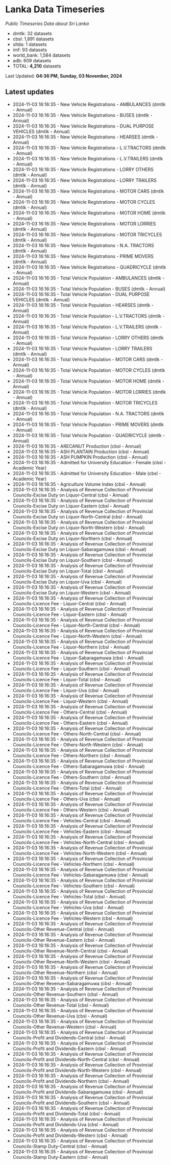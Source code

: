 # Lanka Data Timeseries
*Public Timeseries Data about Sri Lanka*

* dmtlk: 32 datasets
* cbsl: 1,891 datasets
* sltda: 1 datasets
* imf: 93 datasets
* world_bank: 1,584 datasets
* adb: 609 datasets
* TOTAL: **4,210** datasets

Last Updated: **04:36 PM, Sunday, 03 November, 2024**

## Latest updates

* 2024-11-03 16:16:35 - New Vehicle Registrations - AMBULANCES (dmtlk - Annual)
* 2024-11-03 16:16:35 - New Vehicle Registrations - BUSES (dmtlk - Annual)
* 2024-11-03 16:16:35 - New Vehicle Registrations - DUAL PURPOSE VEHICLES (dmtlk - Annual)
* 2024-11-03 16:16:35 - New Vehicle Registrations - HEARSES (dmtlk - Annual)
* 2024-11-03 16:16:35 - New Vehicle Registrations - L.V.TRACTORS (dmtlk - Annual)
* 2024-11-03 16:16:35 - New Vehicle Registrations - L.V.TRAILERS (dmtlk - Annual)
* 2024-11-03 16:16:35 - New Vehicle Registrations - LORRY OTHERS (dmtlk - Annual)
* 2024-11-03 16:16:35 - New Vehicle Registrations - LORRY TRAILERS (dmtlk - Annual)
* 2024-11-03 16:16:35 - New Vehicle Registrations - MOTOR CARS (dmtlk - Annual)
* 2024-11-03 16:16:35 - New Vehicle Registrations - MOTOR CYCLES (dmtlk - Annual)
* 2024-11-03 16:16:35 - New Vehicle Registrations - MOTOR HOME (dmtlk - Annual)
* 2024-11-03 16:16:35 - New Vehicle Registrations - MOTOR LORRIES (dmtlk - Annual)
* 2024-11-03 16:16:35 - New Vehicle Registrations - MOTOR TRICYCLES (dmtlk - Annual)
* 2024-11-03 16:16:35 - New Vehicle Registrations - N.A. TRACTORS (dmtlk - Annual)
* 2024-11-03 16:16:35 - New Vehicle Registrations - PRIME MOVERS (dmtlk - Annual)
* 2024-11-03 16:16:35 - New Vehicle Registrations - QUADRICYCLE (dmtlk - Annual)
* 2024-11-03 16:16:35 - Total Vehicle Population - AMBULANCES (dmtlk - Annual)
* 2024-11-03 16:16:35 - Total Vehicle Population - BUSES (dmtlk - Annual)
* 2024-11-03 16:16:35 - Total Vehicle Population - DUAL PURPOSE VEHICLES (dmtlk - Annual)
* 2024-11-03 16:16:35 - Total Vehicle Population - HEARSES (dmtlk - Annual)
* 2024-11-03 16:16:35 - Total Vehicle Population - L.V.TRACTORS (dmtlk - Annual)
* 2024-11-03 16:16:35 - Total Vehicle Population - L.V.TRAILERS (dmtlk - Annual)
* 2024-11-03 16:16:35 - Total Vehicle Population - LORRY OTHERS (dmtlk - Annual)
* 2024-11-03 16:16:35 - Total Vehicle Population - LORRY TRAILERS (dmtlk - Annual)
* 2024-11-03 16:16:35 - Total Vehicle Population - MOTOR CARS (dmtlk - Annual)
* 2024-11-03 16:16:35 - Total Vehicle Population - MOTOR CYCLES (dmtlk - Annual)
* 2024-11-03 16:16:35 - Total Vehicle Population - MOTOR HOME (dmtlk - Annual)
* 2024-11-03 16:16:35 - Total Vehicle Population - MOTOR LORRIES (dmtlk - Annual)
* 2024-11-03 16:16:35 - Total Vehicle Population - MOTOR TRICYCLES (dmtlk - Annual)
* 2024-11-03 16:16:35 - Total Vehicle Population - N.A. TRACTORS (dmtlk - Annual)
* 2024-11-03 16:16:35 - Total Vehicle Population - PRIME MOVERS (dmtlk - Annual)
* 2024-11-03 16:16:35 - Total Vehicle Population - QUADRICYCLE (dmtlk - Annual)
* 2024-11-03 16:16:35 - ARECANUT Production (cbsl - Annual)
* 2024-11-03 16:16:35 - ASH PLANTAIN Production (cbsl - Annual)
* 2024-11-03 16:16:35 - ASH PUMPKIN Production (cbsl - Annual)
* 2024-11-03 16:16:35 - Admitted for University Education - Female (cbsl - Academic Year)
* 2024-11-03 16:16:35 - Admitted for University Education - Male (cbsl - Academic Year)
* 2024-11-03 16:16:35 - Agriculture Volume Index (cbsl - Annual)
* 2024-11-03 16:16:35 - Analysis of Revenue Collection of Provincial Councils-Excise Duty on Liquor-Central (cbsl - Annual)
* 2024-11-03 16:16:35 - Analysis of Revenue Collection of Provincial Councils-Excise Duty on Liquor-Eastern (cbsl - Annual)
* 2024-11-03 16:16:35 - Analysis of Revenue Collection of Provincial Councils-Excise Duty on Liquor-North-Central (cbsl - Annual)
* 2024-11-03 16:16:35 - Analysis of Revenue Collection of Provincial Councils-Excise Duty on Liquor-North-Western (cbsl - Annual)
* 2024-11-03 16:16:35 - Analysis of Revenue Collection of Provincial Councils-Excise Duty on Liquor-Northern (cbsl - Annual)
* 2024-11-03 16:16:35 - Analysis of Revenue Collection of Provincial Councils-Excise Duty on Liquor-Sabaragamuwa (cbsl - Annual)
* 2024-11-03 16:16:35 - Analysis of Revenue Collection of Provincial Councils-Excise Duty on Liquor-Southern (cbsl - Annual)
* 2024-11-03 16:16:35 - Analysis of Revenue Collection of Provincial Councils-Excise Duty on Liquor-Total (cbsl - Annual)
* 2024-11-03 16:16:35 - Analysis of Revenue Collection of Provincial Councils-Excise Duty on Liquor-Uva (cbsl - Annual)
* 2024-11-03 16:16:35 - Analysis of Revenue Collection of Provincial Councils-Excise Duty on Liquor-Western (cbsl - Annual)
* 2024-11-03 16:16:35 - Analysis of Revenue Collection of Provincial Councils-Licence Fee - Liquor-Central (cbsl - Annual)
* 2024-11-03 16:16:35 - Analysis of Revenue Collection of Provincial Councils-Licence Fee - Liquor-Eastern (cbsl - Annual)
* 2024-11-03 16:16:35 - Analysis of Revenue Collection of Provincial Councils-Licence Fee - Liquor-North-Central (cbsl - Annual)
* 2024-11-03 16:16:35 - Analysis of Revenue Collection of Provincial Councils-Licence Fee - Liquor-North-Western (cbsl - Annual)
* 2024-11-03 16:16:35 - Analysis of Revenue Collection of Provincial Councils-Licence Fee - Liquor-Northern (cbsl - Annual)
* 2024-11-03 16:16:35 - Analysis of Revenue Collection of Provincial Councils-Licence Fee - Liquor-Sabaragamuwa (cbsl - Annual)
* 2024-11-03 16:16:35 - Analysis of Revenue Collection of Provincial Councils-Licence Fee - Liquor-Southern (cbsl - Annual)
* 2024-11-03 16:16:35 - Analysis of Revenue Collection of Provincial Councils-Licence Fee - Liquor-Total (cbsl - Annual)
* 2024-11-03 16:16:35 - Analysis of Revenue Collection of Provincial Councils-Licence Fee - Liquor-Uva (cbsl - Annual)
* 2024-11-03 16:16:35 - Analysis of Revenue Collection of Provincial Councils-Licence Fee - Liquor-Western (cbsl - Annual)
* 2024-11-03 16:16:35 - Analysis of Revenue Collection of Provincial Councils-Licence Fee - Others-Central (cbsl - Annual)
* 2024-11-03 16:16:35 - Analysis of Revenue Collection of Provincial Councils-Licence Fee - Others-Eastern (cbsl - Annual)
* 2024-11-03 16:16:35 - Analysis of Revenue Collection of Provincial Councils-Licence Fee - Others-North-Central (cbsl - Annual)
* 2024-11-03 16:16:35 - Analysis of Revenue Collection of Provincial Councils-Licence Fee - Others-North-Western (cbsl - Annual)
* 2024-11-03 16:16:35 - Analysis of Revenue Collection of Provincial Councils-Licence Fee - Others-Northern (cbsl - Annual)
* 2024-11-03 16:16:35 - Analysis of Revenue Collection of Provincial Councils-Licence Fee - Others-Sabaragamuwa (cbsl - Annual)
* 2024-11-03 16:16:35 - Analysis of Revenue Collection of Provincial Councils-Licence Fee - Others-Southern (cbsl - Annual)
* 2024-11-03 16:16:35 - Analysis of Revenue Collection of Provincial Councils-Licence Fee - Others-Total (cbsl - Annual)
* 2024-11-03 16:16:35 - Analysis of Revenue Collection of Provincial Councils-Licence Fee - Others-Uva (cbsl - Annual)
* 2024-11-03 16:16:35 - Analysis of Revenue Collection of Provincial Councils-Licence Fee - Others-Western (cbsl - Annual)
* 2024-11-03 16:16:35 - Analysis of Revenue Collection of Provincial Councils-Licence Fee - Vehicles-Central (cbsl - Annual)
* 2024-11-03 16:16:35 - Analysis of Revenue Collection of Provincial Councils-Licence Fee - Vehicles-Eastern (cbsl - Annual)
* 2024-11-03 16:16:35 - Analysis of Revenue Collection of Provincial Councils-Licence Fee - Vehicles-North-Central (cbsl - Annual)
* 2024-11-03 16:16:35 - Analysis of Revenue Collection of Provincial Councils-Licence Fee - Vehicles-North-Western (cbsl - Annual)
* 2024-11-03 16:16:35 - Analysis of Revenue Collection of Provincial Councils-Licence Fee - Vehicles-Northern (cbsl - Annual)
* 2024-11-03 16:16:35 - Analysis of Revenue Collection of Provincial Councils-Licence Fee - Vehicles-Sabaragamuwa (cbsl - Annual)
* 2024-11-03 16:16:35 - Analysis of Revenue Collection of Provincial Councils-Licence Fee - Vehicles-Southern (cbsl - Annual)
* 2024-11-03 16:16:35 - Analysis of Revenue Collection of Provincial Councils-Licence Fee - Vehicles-Total (cbsl - Annual)
* 2024-11-03 16:16:35 - Analysis of Revenue Collection of Provincial Councils-Licence Fee - Vehicles-Uva (cbsl - Annual)
* 2024-11-03 16:16:35 - Analysis of Revenue Collection of Provincial Councils-Licence Fee - Vehicles-Western (cbsl - Annual)
* 2024-11-03 16:16:35 - Analysis of Revenue Collection of Provincial Councils-Other Revenue-Central (cbsl - Annual)
* 2024-11-03 16:16:35 - Analysis of Revenue Collection of Provincial Councils-Other Revenue-Eastern (cbsl - Annual)
* 2024-11-03 16:16:35 - Analysis of Revenue Collection of Provincial Councils-Other Revenue-North-Central (cbsl - Annual)
* 2024-11-03 16:16:35 - Analysis of Revenue Collection of Provincial Councils-Other Revenue-North-Western (cbsl - Annual)
* 2024-11-03 16:16:35 - Analysis of Revenue Collection of Provincial Councils-Other Revenue-Northern (cbsl - Annual)
* 2024-11-03 16:16:35 - Analysis of Revenue Collection of Provincial Councils-Other Revenue-Sabaragamuwa (cbsl - Annual)
* 2024-11-03 16:16:35 - Analysis of Revenue Collection of Provincial Councils-Other Revenue-Southern (cbsl - Annual)
* 2024-11-03 16:16:35 - Analysis of Revenue Collection of Provincial Councils-Other Revenue-Total (cbsl - Annual)
* 2024-11-03 16:16:35 - Analysis of Revenue Collection of Provincial Councils-Other Revenue-Uva (cbsl - Annual)
* 2024-11-03 16:16:35 - Analysis of Revenue Collection of Provincial Councils-Other Revenue-Western (cbsl - Annual)
* 2024-11-03 16:16:35 - Analysis of Revenue Collection of Provincial Councils-Profit and Dividends-Central (cbsl - Annual)
* 2024-11-03 16:16:35 - Analysis of Revenue Collection of Provincial Councils-Profit and Dividends-Eastern (cbsl - Annual)
* 2024-11-03 16:16:35 - Analysis of Revenue Collection of Provincial Councils-Profit and Dividends-North-Central (cbsl - Annual)
* 2024-11-03 16:16:35 - Analysis of Revenue Collection of Provincial Councils-Profit and Dividends-North-Western (cbsl - Annual)
* 2024-11-03 16:16:35 - Analysis of Revenue Collection of Provincial Councils-Profit and Dividends-Northern (cbsl - Annual)
* 2024-11-03 16:16:35 - Analysis of Revenue Collection of Provincial Councils-Profit and Dividends-Sabaragamuwa (cbsl - Annual)
* 2024-11-03 16:16:35 - Analysis of Revenue Collection of Provincial Councils-Profit and Dividends-Southern (cbsl - Annual)
* 2024-11-03 16:16:35 - Analysis of Revenue Collection of Provincial Councils-Profit and Dividends-Total (cbsl - Annual)
* 2024-11-03 16:16:35 - Analysis of Revenue Collection of Provincial Councils-Profit and Dividends-Uva (cbsl - Annual)
* 2024-11-03 16:16:35 - Analysis of Revenue Collection of Provincial Councils-Profit and Dividends-Western (cbsl - Annual)
* 2024-11-03 16:16:35 - Analysis of Revenue Collection of Provincial Councils-Stamp Duty-Central (cbsl - Annual)
* 2024-11-03 16:16:35 - Analysis of Revenue Collection of Provincial Councils-Stamp Duty-Eastern (cbsl - Annual)